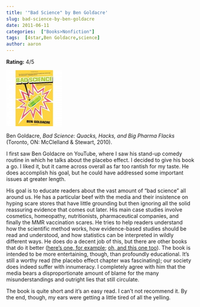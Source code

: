 ```yaml
---
title: '"Bad Science" by Ben Goldacre'
slug: bad-science-by-ben-goldacre
date: 2011-06-11
categories:  ["Books>Nonfiction"]
tags:  [4star,Ben Goldacre,science]
author: aaron
---
```


**Rating:** 4/5

![Book cover](cover4-150x150.jpg "Bad Science")

Ben Goldacre, *Bad Science: Quacks, Hacks, and Big Pharma Flacks* (Toronto, ON: McClelland & Stewart, 2010).

I first saw Ben Goldacre on YouTube, where I saw his stand-up comedy routine in which he talks about the placebo effect. I decided to give his book a go. I liked it, but it came across overall as far too rantish for my taste. He does accomplish his goal, but he could have addressed some important issues at greater length.

His goal is to educate readers about the vast amount of “bad science” all around us. He has a particular beef with the media and their insistence on hyping scare stores that have little grounding but then ignoring all the solid reassuring evidence that comes out later. His main case studies involve cosmetics, homeopathy, nutritionists, pharmaceutical companies, and finally the MMR vaccination scares. He tries to help readers understand how the scientific method works, how evidence-based studies should be read and understood, and how statistics can be interpreted in wildly different ways. He does do a decent job of this, but there are other books that do it better ([here’s one, for example](../the-unfinished-game-by-keith-devlin "“The Unfinished Game” by Keith Devlin"); [oh, and this one too](../good-calories-bad-calories-by-gary-taubes "“Good Calories, Bad Calories” by Gary Taubes")). The book is intended to be more entertaining, though, than profoundly educational. It’s still a worthy read (the placebo effect chapter was fascinating); our society does indeed suffer with innumeracy. I completely agree with him that the media bears a disproportionate amount of blame for the many misunderstandings and outright lies that still circulate.

The book is quite short and it’s an easy read. I can’t not recommend it. By the end, though, my ears were getting a little tired of all the yelling.
